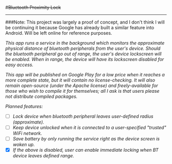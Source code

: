 #~~Bluetooth Proximity Lock~~
- - -

###Note: This project was largely a proof of concept, and I don't think I will be continuing it because Google has already built a similar feature into Android. Will be left online for reference purposes.

*This app runs a service in the background which monitors the approximate physical distance of bluetooth peripherals from the user's device. Should the bluetooth peripheral go out of range, the user's device lockscreen will be enabled. When in range, the device will have its lockscreen disabled for easy access.*

*This app will be published on Google Play for a low price when it reaches a more complete state, but it will contain no license-checking. It will also remain open-source (under the Apache license) and freely-available for those who wish to compile it for themselves; all I ask is that users please not distribute compiled packages.*

*Planned features:*

- [ ] *Lock device when bluetooth peripheral leaves user-defined radius (approximate).*
- [ ] *Keep device unlocked when it is connected to a user-specified "trusted" WiFi network.*
- [ ] *Save battery by only running the service right as the device screen is woken up.*
- [x] *If the above is disabled, user can enable immediate locking when BT device leaves defined range.*
